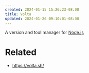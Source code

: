 ```yaml
---
created: 2024-01-15 15:26:23-08:00
title: Volta
updated: 2024-01-26 09:10:01-08:00
---
```


A version and tool manager for [Node.js](Node.js.md)

# Related

* https://volta.sh/